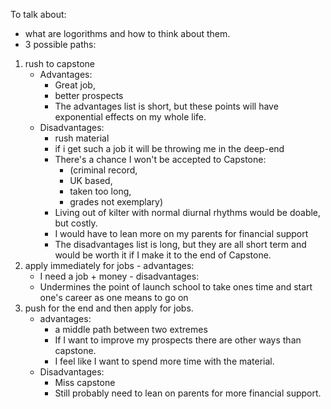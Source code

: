 To talk about:

- what are logorithms and how to think about them.
- 3 possible paths:
 1. rush to capstone
    - Advantages:
      - Great job,
      - better prospects
      - The advantages list is short, but these points will have exponential effects on my whole life.
    - Disadvantages:
      - rush material
      - if i get such a job it will be throwing me in the deep-end
      - There's a chance I won't be accepted to Capstone:
        -  (criminal record,
        -  UK based,
        -  taken too long,
        -  grades not exemplary)
      -  Living out of kilter with normal diurnal rhythms would be doable, but costly.
      -  I would have to lean more on my parents for financial support
      -  The disadvantages list is long, but they are all short term and would be worth it if I make it to the end of Capstone.
  2. apply immediately for jobs
    - advantages:
      - I need a job + money
    - disadvantages:
      - Undermines the point of launch school to take ones time and start one's career as one means to go on
  3. push for the end and then apply for jobs.
      - advantages:
        - a middle path between two extremes
        - If I want to improve my prospects there are other ways than capstone.
        - I feel like I want to spend more time with the material.
      - Disadvantages:
        - Miss capstone
        - Still probably need to lean on parents for more financial support.

